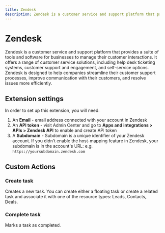 ```yaml
---
title: Zendesk
description: Zendesk is a customer service and support platform that provides a suite of tools and software for businesses to manage their customer interactions.
---
```


# Zendesk

Zendesk is a customer service and support platform that provides a suite of tools and software for businesses to manage their customer interactions. It offers a range of customer service solutions, including help desk ticketing systems, customer support and engagement, and self-service options. Zendesk is designed to help companies streamline their customer support processes, improve communication with their customers, and resolve issues more efficiently.

## Extension settings

In order to set up this extension, you will need:

1. An **Email** - email address connected with your account in Zendesk
2. An **API token** - visit Admin Center and go to **Apps and integrations > APIs > Zendesk API** to enable and create API token
3. A **Subdomain** - Subdomain is a unique identifier of your Zendesk account. If you didn't enable the host-mapping feature in Zendesk, your subdomain is in the account's URL: e.g. `https://yoursubdomain.zendesk.com`

## Custom Actions

### Create task

Creates a new task. You can create either a floating task or create a related task and associate it with one of the resource types: Leads, Contacts, Deals.

### Complete task

Marks a task as completed.
